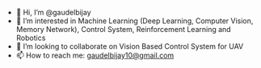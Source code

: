 - 👋 Hi, I’m @gaudelbijay
- 👀 I’m interested in Machine Learning (Deep Learning, Computer Vision, Memory Network), Control System, Reinforcement Learning and Robotics
- 💞️ I’m looking to collaborate on Vision Based Control System for UAV
- 📫 How to reach me: gaudelbijay10@gmail.com

<!---
gaudelbijay/gaudelbijay is a ✨ special ✨ repository because its `README.md` (this file) appears on your GitHub profile.
You can click the Preview link to take a look at your changes.
--->
